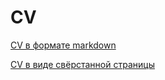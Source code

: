 # CV

[CV в формате markdown](https://Javawebbb.github.io/rsschool-cv/cv)

[CV в виде свёрстанной страницы](https://Javawebbb.github.io/rsschool-cv/)
